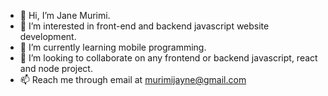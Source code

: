 - 👋 Hi, I’m Jane Murimi.
- 👀 I’m interested in front-end and backend javascript website development.
- 🌱 I’m currently learning mobile programming.
- 💞️ I’m looking to collaborate on any frontend or backend javascript, react and node project.
- 📫 Reach me through email at murimijayne@gmail.com

<!---
MurimiJane/MurimiJane is a ✨ special ✨ repository because its `README.md` (this file) appears on your GitHub profile.
You can click the Preview link to take a look at your changes.
--->
